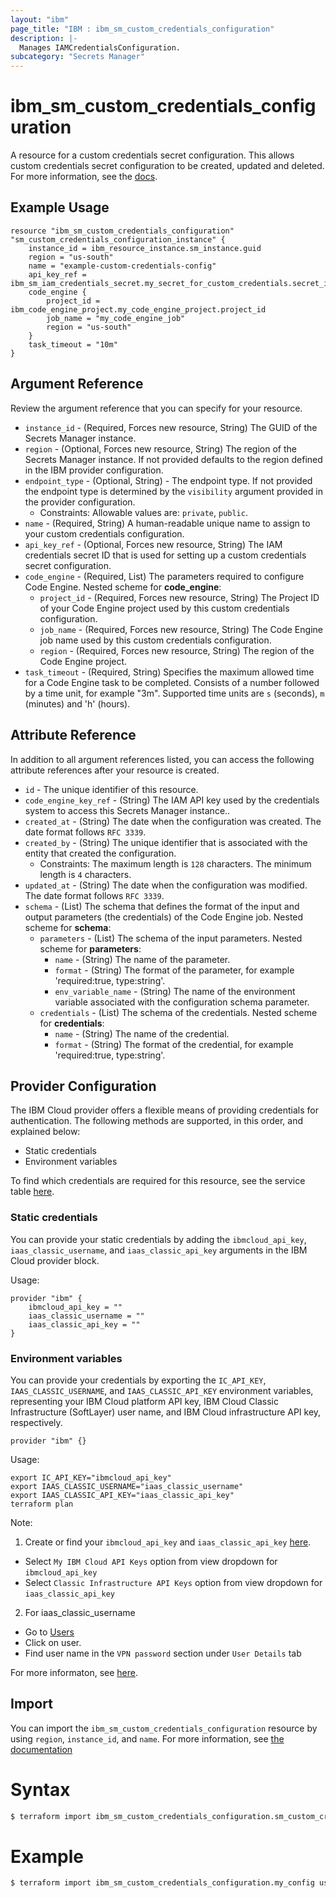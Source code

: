 ```yaml
---
layout: "ibm"
page_title: "IBM : ibm_sm_custom_credentials_configuration"
description: |-
  Manages IAMCredentialsConfiguration.
subcategory: "Secrets Manager"
---
```


# ibm_sm_custom_credentials_configuration

A resource for a custom credentials secret configuration. This allows custom credentials secret configuration to be created, updated and deleted. For more information, see the [docs](https://cloud.ibm.com/docs/secrets-manager?topic=secrets-manager-custom-credentials#custom-credentials-config).

## Example Usage

```hcl
resource "ibm_sm_custom_credentials_configuration" "sm_custom_credentials_configuration_instance" {
	instance_id = ibm_resource_instance.sm_instance.guid
	region = "us-south"
	name = "example-custom-credentials-config"
	api_key_ref = ibm_sm_iam_credentials_secret.my_secret_for_custom_credentials.secret_id
	code_engine {
	    project_id = ibm_code_engine_project.my_code_engine_project.project_id
	    job_name = "my_code_engine_job"
	    region = "us-south"
	}
	task_timeout = "10m"
}
```

## Argument Reference

Review the argument reference that you can specify for your resource.

* `instance_id` - (Required, Forces new resource, String) The GUID of the Secrets Manager instance.
* `region` - (Optional, Forces new resource, String) The region of the Secrets Manager instance. If not provided defaults to the region defined in the IBM provider configuration.
* `endpoint_type` - (Optional, String) - The endpoint type. If not provided the endpoint type is determined by the `visibility` argument provided in the provider configuration.
    * Constraints: Allowable values are: `private`, `public`.
* `name` - (Required, String) A human-readable unique name to assign to your custom credentials configuration.
* `api_key_ref` - (Optional, Forces new resource, String) The IAM credentials secret ID that is used for setting up a custom credentials secret configuration.
* `code_engine` - (Required, List) The parameters required to configure Code Engine.
  Nested scheme for **code_engine**:
  * `project_id` - (Required, Forces new resource, String) The Project ID of your Code Engine project used by this custom credentials configuration.
  * `job_name` - (Required, Forces new resource, String) The Code Engine job name used by this custom credentials configuration.
  * `region` - (Required, Forces new resource, String) The region of the Code Engine project.
* `task_timeout` - (Required, String) Specifies the maximum allowed time for a Code Engine task to be completed. Consists of a number followed by a time unit, for example "3m". Supported time units are `s` (seconds), `m` (minutes) and 'h' (hours).

## Attribute Reference

In addition to all argument references listed, you can access the following attribute references after your resource is created.

* `id` - The unique identifier of this resource.
* `code_engine_key_ref` - (String) The IAM API key used by the credentials system to access this Secrets Manager instance..
* `created_at` - (String) The date when the configuration was created. The date format follows `RFC 3339`.
* `created_by` - (String) The unique identifier that is associated with the entity that created the configuration.
  * Constraints: The maximum length is `128` characters. The minimum length is `4` characters.
* `updated_at` - (String) The date when the configuration was modified. The date format follows `RFC 3339`.
* `schema` - (List) The schema that defines the format of the input and output parameters  (the credentials) of the Code Engine job.
  Nested scheme for **schema**:
  * `parameters` - (List) The schema of the input parameters.
    Nested scheme for **parameters**:
    * `name` - (String) The name of the parameter.
    * `format` - (String) The format of the parameter, for example 'required:true, type:string'.
    * `env_variable_name` - (String) The name of the environment variable associated with the configuration schema parameter.
  * `credentials` - (List) The schema of the credentials.
    Nested scheme for **credentials**:
    * `name` - (String) The name of the credential.
    * `format` - (String) The format of the credential, for example 'required:true, type:string'.

## Provider Configuration

The IBM Cloud provider offers a flexible means of providing credentials for authentication. The following methods are supported, in this order, and explained below:

- Static credentials
- Environment variables

To find which credentials are required for this resource, see the service table [here](https://cloud.ibm.com/docs/ibm-cloud-provider-for-terraform?topic=ibm-cloud-provider-for-terraform-provider-reference#required-parameters).

### Static credentials

You can provide your static credentials by adding the `ibmcloud_api_key`, `iaas_classic_username`, and `iaas_classic_api_key` arguments in the IBM Cloud provider block.

Usage:
```
provider "ibm" {
    ibmcloud_api_key = ""
    iaas_classic_username = ""
    iaas_classic_api_key = ""
}
```

### Environment variables

You can provide your credentials by exporting the `IC_API_KEY`, `IAAS_CLASSIC_USERNAME`, and `IAAS_CLASSIC_API_KEY` environment variables, representing your IBM Cloud platform API key, IBM Cloud Classic Infrastructure (SoftLayer) user name, and IBM Cloud infrastructure API key, respectively.

```
provider "ibm" {}
```

Usage:
```
export IC_API_KEY="ibmcloud_api_key"
export IAAS_CLASSIC_USERNAME="iaas_classic_username"
export IAAS_CLASSIC_API_KEY="iaas_classic_api_key"
terraform plan
```

Note:

1. Create or find your `ibmcloud_api_key` and `iaas_classic_api_key` [here](https://cloud.ibm.com/iam/apikeys).
  - Select `My IBM Cloud API Keys` option from view dropdown for `ibmcloud_api_key`
  - Select `Classic Infrastructure API Keys` option from view dropdown for `iaas_classic_api_key`
2. For iaas_classic_username
  - Go to [Users](https://cloud.ibm.com/iam/users)
  - Click on user.
  - Find user name in the `VPN password` section under `User Details` tab

For more informaton, see [here](https://registry.terraform.io/providers/IBM-Cloud/ibm/latest/docs#authentication).

## Import

You can import the `ibm_sm_custom_credentials_configuration` resource by using `region`, `instance_id`, and `name`.
For more information, see [the documentation](https://cloud.ibm.com/docs/secrets-manager)

# Syntax
```bash
$ terraform import ibm_sm_custom_credentials_configuration.sm_custom_credentials_configuration <region>/<instance_id>/<name>
```

# Example
```bash
$ terraform import ibm_sm_custom_credentials_configuration.my_config us-east/6ebc4224-e983-496a-8a54-f40a0bfa9175/example-custom-credentials-config
```
